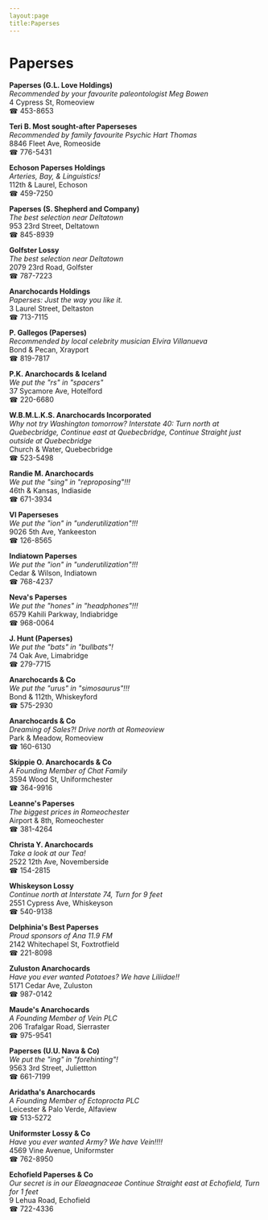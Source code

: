 ```yaml
---
layout:page
title:Paperses
---
```

# Paperses

**Paperses (G.L. Love Holdings)**  
_Recommended by your favourite paleontologist Meg Bowen_  
4 Cypress St, Romeoview  
☎ 453-8653



**Teri B. Most sought-after Paperseses**  
_Recommended by family favourite Psychic Hart Thomas_  
8846 Fleet Ave, Romeoside  
☎ 776-5431



**Echoson Paperses Holdings**  
_Arteries, Bay, & Linguistics!_  
112th & Laurel, Echoson  
☎ 459-7250



**Paperses (S. Shepherd and Company)**  
_The best selection near Deltatown_  
953 23rd Street, Deltatown  
☎ 845-8939



**Golfster Lossy**  
_The best selection near Deltatown_  
2079 23rd Road, Golfster  
☎ 787-7223



**Anarchocards Holdings**  
_Paperses: Just the way you like it._  
3 Laurel Street, Deltaston  
☎ 713-7115



**P. Gallegos (Paperses)**  
_Recommended by local celebrity musician Elvira Villanueva_  
Bond & Pecan, Xrayport  
☎ 819-7817



**P.K. Anarchocards & Iceland**  
_We put the "rs" in "spacers"_  
37 Sycamore Ave, Hotelford  
☎ 220-6680



**W.B.M.L.K.S. Anarchocards Incorporated**  
_Why not try Washington tomorrow? 
Interstate 40: Turn north at Quebecbridge, Continue east at Quebecbridge, Continue Straight just outside at Quebecbridge_  
Church & Water, Quebecbridge  
☎ 523-5498



**Randie M. Anarchocards**  
_We put the "sing" in "reproposing"!!!_  
46th & Kansas, Indiaside  
☎ 671-3934



**VI Paperseses**  
_We put the "ion" in "underutilization"!!!_  
9026 5th Ave, Yankeeston  
☎ 126-8565



**Indiatown Paperses**  
_We put the "ion" in "underutilization"!!!_  
Cedar & Wilson, Indiatown  
☎ 768-4237



**Neva's Paperses**  
_We put the "hones" in "headphones"!!!_  
6579 Kahili Parkway, Indiabridge  
☎ 968-0064



**J. Hunt (Paperses)**  
_We put the "bats" in "bullbats"!_  
74 Oak Ave, Limabridge  
☎ 279-7715



**Anarchocards & Co**  
_We put the "urus" in "simosaurus"!!!_  
Bond & 112th, Whiskeyford  
☎ 575-2930



**Anarchocards & Co**  
_Dreaming of Sales?! 
Drive north at Romeoview_  
Park & Meadow, Romeoview  
☎ 160-6130



**Skippie O. Anarchocards & Co**  
_A Founding Member of Chat Family_  
3594 Wood St, Uniformchester  
☎ 364-9916



**Leanne's Paperses**  
_The biggest prices in Romeochester_  
Airport & 8th, Romeochester  
☎ 381-4264



**Christa Y. Anarchocards**  
_Take a look at our Tea!_  
2522 12th Ave, Novemberside  
☎ 154-2815



**Whiskeyson Lossy**  
_Continue north at Interstate 74, Turn for 9 feet_  
2551 Cypress Ave, Whiskeyson  
☎ 540-9138



**Delphinia's Best Paperses**  
_Proud sponsors of Ana 11.9 FM_  
2142 Whitechapel St, Foxtrotfield  
☎ 221-8098



**Zuluston Anarchocards**  
_Have you ever wanted Potatoes? We have Liliidae!!_  
5171 Cedar Ave, Zuluston  
☎ 987-0142



**Maude's Anarchocards**  
_A Founding Member of Vein PLC_  
206 Trafalgar Road, Sierraster  
☎ 975-9541



**Paperses (U.U. Nava & Co)**  
_We put the "ing" in "forehinting"!_  
9563 3rd Street, Juliettton  
☎ 661-7199



**Aridatha's Anarchocards**  
_A Founding Member of Ectoprocta PLC_  
Leicester & Palo Verde, Alfaview  
☎ 513-5272



**Uniformster Lossy & Co**  
_Have you ever wanted Army? We have Vein!!!!_  
4569 Vine Avenue, Uniformster  
☎ 762-8950



**Echofield Paperses & Co**  
_Our secret is in our Elaeagnaceae 
Continue Straight east at Echofield, Turn for 1 feet_  
9 Lehua Road, Echofield  
☎ 722-4336



